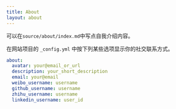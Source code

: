 ```yaml
---
title: About
layout: about
---
```


可以在`source/about/index.md`中写点自我介绍内容。

在网站项目的 `_config.yml` 中按下列某些选项显示你的社交联系方式。

```yaml
about:
  avatar: your@email_or_url
  description: your_short_description
  email: your@email
  weibo_username: username
  github_username: username
  zhihu_username: username
  linkedin_username: user_id
```
